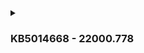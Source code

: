 <details><summary><h3>KB5014668 - 22000.778</h3></summary>

Необязательное обновление за июнь 2022 года , по-видимому, включает в себя функции и улучшения, которые будут доступны для всех в рамках вторника июльских исправлений 2022 года. Другими словами, если вы решите пропустить обновление, вы в конечном итоге получите все новые функции и улучшения в следующий вторник исправлений.

Windows 11 Build 22000.778, по-видимому, содержит множество исправлений ошибок. Например, Microsoft исправила проблему, из-за которой пользователи не могли выполнить обновление до Windows 11 (исходный выпуск). Об этой проблеме сообщалось на компьютерах с Windows 10, и теперь она решена, а это означает, что теперь больше пользователей смогут обновиться до новой ОС.

В Windows 11 Build 22000.778 устранена проблема, из-за которой пользователи могли столкнуться с проблемами при воспроизведении видеоклипов в некоторых играх. Исправлена ​​еще одна ошибка, из-за которой игры могли перестать работать, если они воспроизводили звуковые эффекты с использованием определенной аудиотехнологии.

Исправлена ​​еще одна ошибка, из-за которой Windows 11 не позволяла Bluetooth повторно подключаться к некоторым аудиоустройствам.
 
https://www.windowslatest.com/2022/06/24/windows-11-kb5014668-released-with-a-new-feature-and-more/
</details>
